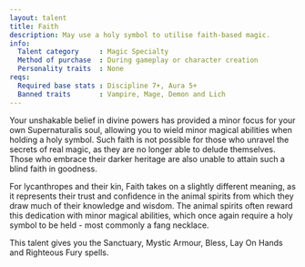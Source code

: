 ```yaml
---
layout: talent
title: Faith
description: May use a holy symbol to utilise faith-based magic.
info:
  Talent category     : Magic Specialty
  Method of purchase  : During gameplay or character creation
  Personality traits  : None
reqs:
  Required base stats : Discipline 7+, Aura 5+
  Banned traits       : Vampire, Mage, Demon and Lich
---
```


Your unshakable belief in divine powers has provided a minor focus for your own Supernaturalis soul, allowing you to wield minor magical abilities when holding a holy symbol. Such faith is not possible for those who unravel the secrets of real magic, as they are no longer able to delude themselves. Those who embrace their darker heritage are also unable to attain such a blind faith in goodness.

For lycanthropes and their kin, Faith takes on a slightly different meaning, as it represents their trust and confidence in the animal spirits from which they draw much of their knowledge and wisdom. The animal spirits often reward this dedication with minor magical abilities, which once again require a holy symbol to be held - most commonly a fang necklace.

This talent gives you the Sanctuary, Mystic Armour, Bless, Lay On Hands and Righteous Fury spells.